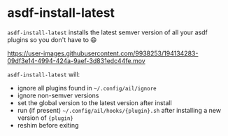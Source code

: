 # asdf-install-latest
`asdf-install-latest` installs the latest semver version of all your asdf plugins so you don't have to 😄

https://user-images.githubusercontent.com/9938253/194134283-09df3e14-4994-424a-9aef-3d831edc44fe.mov

`asdf-install-latest` will:
- ignore all plugins found in `~/.config/ail/ignore`
- ignore non-semver versions
- set the global version to the latest version after install
- run (if present) `~/.config/ail/hooks/{plugin}.sh` after installing a new version of `{plugin}`
- reshim before exiting
